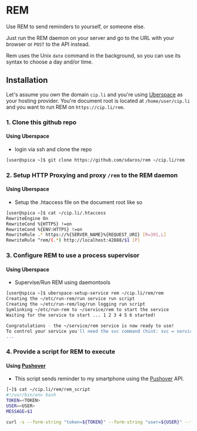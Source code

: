 # REM

Use REM to send reminders to yourself, or someone else.

Just run the REM daemon on your server and go to the URL with your browser or `POST` to the API instead.

Rem uses the Unix `date` command in the background, so you can use its syntax to choose a day and/or time.

## Installation

Let's assume you own the domain `cip.li` and you're using [Uberspace](https://uberspace.de) as your hosting provider. You're document root is located at `/home/user/cip.li` and you want to run REM on `https://cip.li/rem`.

### 1. Clone this github repo

#### Using Uberspace

- login via ssh and clone the repo

```bash
[user@spica ~]$ git clone https://github.com/sdaros/rem ~/cip.li/rem
```

### 2. Setup HTTP Proxying and proxy `/rem` to the REM daemon

#### Using Uberspace

- Setup the .htaccess file on the document root like so

```bash
[user@spica ~]$ cat ~/cip.li/.htaccess
RewriteEngine On
RewriteCond %{HTTPS} !=on
RewriteCond %{ENV:HTTPS} !=on
RewriteRule .* https://%{SERVER_NAME}%{REQUEST_URI} [R=301,L]
RewriteRule ^rem/(.*) http://localhost:42888/$1 [P]
```

### 3. Configure REM to use a process supervisor

#### Using Uberspace

- Supervise/Run REM using daemontools

```bash
[user@spica ~]$ uberspace-setup-service rem ~/cip.li/rem/rem
Creating the ~/etc/run-rem/run service run script
Creating the ~/etc/run-rem/log/run logging run script
Symlinking ~/etc/run-rem to ~/service/rem to start the service
Waiting for the service to start ... 1 2 3 4 5 6 started!

Congratulations - the ~/service/rem service is now ready to use!
To control your service you'll need the svc command (hint: svc = service control):
...
```

### 4. Provide a script for REM to execute

#### Using [Pushover](https://pushover.net)

- This script sends reminder to my smartphone using the [Pushover](https://pushover.net) API.

```bash
[~]$ cat ~/cip.li/rem/rem_script
#!/usr/bin/env bash
TOKEN=<TOKEN>
USER=<USER>
MESSAGE=$1

curl -s --form-string "token=${TOKEN}" --form-string "user=${USER}" --form-string "message=${MESSAGE}" https://api.pushover.net/1/messages.json
```
